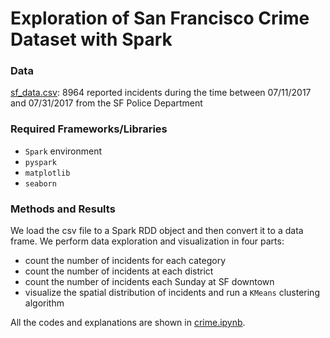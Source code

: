 # Exploration of San Francisco Crime Dataset with Spark

### Data
[sf_data.csv](https://data.sfgov.org/Public-Safety/sf-data/skgt-fej3/data): 8964 reported incidents during the time between 07/11/2017 and 07/31/2017 from the SF Police Department

### Required Frameworks/Libraries
- ``Spark`` environment 
- ``pyspark``
- ``matplotlib``
-  ``seaborn``

### Methods and Results
We load the csv file to a Spark RDD object and then convert it to a data frame. We perform data exploration and visualization in four parts:     
- count the number of incidents for each category
- count the number of incidents at each district
- count the number of incidents each Sunday at SF downtown
- visualize the spatial distribution of incidents and run a ``KMeans`` clustering algorithm

All the codes and explanations are shown in [crime.ipynb](crime.ipynb).